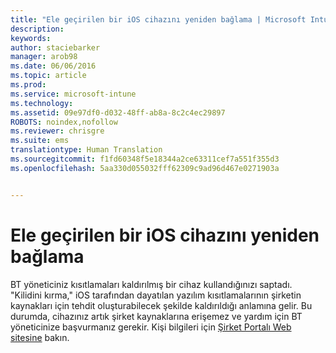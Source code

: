 ```yaml
---
title: "Ele geçirilen bir iOS cihazını yeniden bağlama | Microsoft Intune"
description: 
keywords: 
author: staciebarker
manager: arob98
ms.date: 06/06/2016
ms.topic: article
ms.prod: 
ms.service: microsoft-intune
ms.technology: 
ms.assetid: 09e97df0-d032-48ff-ab8a-8c2c4ec29897
ROBOTS: noindex,nofollow
ms.reviewer: chrisgre
ms.suite: ems
translationtype: Human Translation
ms.sourcegitcommit: f1fd60348f5e18344a2ce63311cef7a551f355d3
ms.openlocfilehash: 5aa330d055032fff62309c9ad96d467e0271903a


---
```


# Ele geçirilen bir iOS cihazını yeniden bağlama
BT yöneticiniz kısıtlamaları kaldırılmış bir cihaz kullandığınızı saptadı. "Kilidini kırma," iOS tarafından dayatılan yazılım kısıtlamalarının şirketin kaynakları için tehdit oluşturabilecek şekilde kaldırıldığı anlamına gelir. Bu durumda, cihazınız artık şirket kaynaklarına erişemez ve yardım için BT yöneticinize başvurmanız gerekir. Kişi bilgileri için [Şirket Portalı Web sitesine](http://portal.manage.microsoft.com) bakın.




<!--HONumber=Jul16_HO3-->


